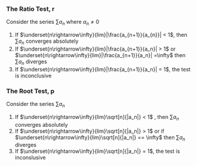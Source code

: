 ### The Ratio Test, r
Consider the series $\sum a_n$ where $a_n\neq 0$ 
1. If $\underset{n\rightarrow\infty}{lim}|\frac{a_{n+1}}{a_{n}}| < 1$, then $\sum a_n$ converges absolutely
2. If $\underset{n\rightarrow\infty}{lim}|\frac{a_{n+1}}{a_n}| > 1$ or  $\underset{n\rightarrow\infty}{lim}|\frac{a_{n+1}}{a_n}| =\infty$ then $\sum a_n$ diverges
3. If  $\underset{n\rightarrow\infty}{lim}|\frac{a_{n+1}}{a_n}| = 1$, the test is inconclusive

### The Root Test, p
Consider the series $\sum a_n$
1. If $\underset{n\rightarrow\infty}{lim}\sqrt[n]{|a_n|} < 1$ , then $\sum a_n$ converges absolutely
2. If $\underset{n\rightarrow\infty}{lim}\sqrt[n]{|a_n|} > 1$ or if $\underset{n\rightarrow\infty}{lim}\sqrt[n]{|a_n|} == \infty$ then $\sum a_n$ diverges
3. If $\underset{n\rightarrow\infty}{lim}\sqrt[n]{|a_n|} = 1$, the test is inconslusive



